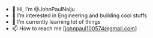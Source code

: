 - 👋 Hi, I’m @JohnPaulNaiju
- 👀 I’m interested in Engineering and building cool stuffs
- 🌱 I’m currently learning lot of things
- 📫 How to reach me [johnpaul100574@gmail.com]

<!---
JohnPaulNaiju/JohnPaulNaiju is a ✨ special ✨ repository because its `README.md` (this file) appears on your GitHub profile.
You can click the Preview link to take a look at your changes.
--->

